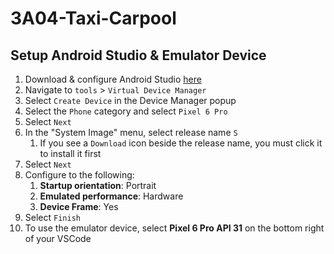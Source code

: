 # 3A04-Taxi-Carpool

## Setup Android Studio & Emulator Device

1. Download & configure Android Studio [here](https://developer.android.com/studio)
1. Navigate to `tools` > `Virtual Device Manager`
1. Select `Create Device` in the Device Manager popup
1. Select the `Phone` category and select `Pixel 6 Pro`
1. Select `Next`
1. In the "System Image" menu, select release name `S`
   1.  If you see a `Download` icon beside the release name, you must click it to install it first
1. Select `Next`
1. Configure to the following:
    1.  **Startup orientation**: Portrait
    1.  **Emulated performance**: Hardware
    1.  **Device Frame**: Yes
1. Select `Finish`
1. To use the emulator device, select **Pixel 6 Pro API 31** on the bottom right of your VSCode
